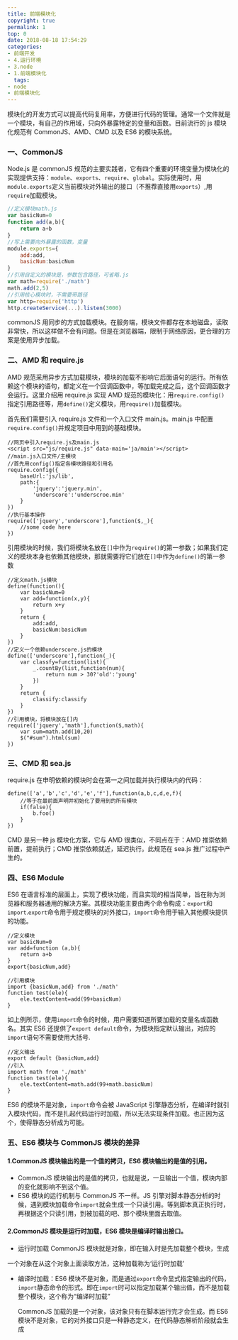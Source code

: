 ```yaml
---
title: 前端模块化
copyright: true
permalink: 1
top: 0
date: 2018-08-18 17:54:29
categories:
- 前端开发
- 4.运行环境
- 3.node
- 1.前端模块化
  tags:
- node
- 前端模块化
---
```


模块化的开发方式可以提高代码复用率，方便进行代码的管理。通常一个文件就是一个模块，有自己的作用域，只向外暴露特定的变量和函数。目前流行的 js 模块化规范有 CommonJS、AMD、CMD 以及 ES6 的模块系统。

### 一、CommonJS

Node.js 是 commonJS 规范的主要实践者，它有四个重要的环境变量为模块化的实现提供支持：`module`、`exports`、`require`、`global`。实际使用时，用`module.exports`定义当前模块对外输出的接口（不推荐直接用`exports`）,用`require`加载模块。

```js
//定义模块math.js
var basicNum=0
function add(a,b){
	return a+b
}
//写上需要向外暴露的函数，变量
module.exports={
	add:add,
	basicNum:basicNum
}
//引用自定义的模块是，参数包含路径，可省略.js
var math=require('./math')
math.add(2,5)
//引用核心模块时，不需要带路径
var http=require('http')
http.createService(...).listen(3000)
```

commonJS 用同步的方式加载模块。在服务端，模块文件都存在本地磁盘，读取非常快，所以这样做不会有问题。但是在浏览器端，限制于网络原因，更合理的方案是使用异步加载。

### 二、AMD 和 require.js

AMD 规范采用异步方式加载模块，模块的加载不影响它后面语句的运行。所有依赖这个模块的语句，都定义在一个回调函数中，等加载完成之后，这个回调函数才会运行。这里介绍用 require.js 实现 AMD 规范的模块化：用`require.config()`指定引用路径等，用`define()`定义模块，用`require()`加载模块。

首先我们需要引入 require.js 文件和一个入口文件 main.js。main.js 中配置`require.config()`并规定项目中用到的基础模块。

```
//网页中引入require.js及main.js
<script src="js/require.js" data-main='ja/main'></script>
//main.js入口文件/主模块
//首先用config()指定各模块路径和引用名
require.config({
	baseUrl:'js/lib',
	path:{
		'jquery':'jquery.min',
		'underscore':'underscroe.min'
	}
})
//执行基本操作
require(['jquery','underscore'],function($,_){
	//some code here
})
```

引用模块的时候，我们将模块名放在`[]`中作为`require()`的第一参数；如果我们定义的模块本身也依赖其他模块，那就需要将它们放在`[]`中作为`define()`的第一参数

```
//定义math.js模块
define(function(){
	var basicNum=0
	var add=function(x,y){
		return x+y
	}
	return {
		add:add,
		basicNum:basicNum
	}
})
//定义一个依赖underscore.js的模块
define(['underscore'],function(_){
	var classfy=function(list){
		_.countBy(list,function(num){
			return num > 30?'old':'young'
		})
	}
	return {
		classify:classify
	}
})
//引用模块，将模块放在[]内
require(['jquery','math'],function($,math){
	var sum=math.add(10,20)
	$("#sum").html(sum)
})
```

### 三、CMD 和 sea.js

require.js 在申明依赖的模块时会在第一之间加载并执行模块内的代码：

```
define(['a','b','c','d','e','f'],function(a,b,c,d,e,f){
	//等于在最前面声明并初始化了要用到的所有模块
	if(false){
		b.foo()
	}
})
```

CMD 是另一种 js 模块化方案，它与 AMD 很类似，不同点在于：AMD 推崇依赖前置，提前执行；CMD 推崇依赖就近，延迟执行。此规范在 sea.js 推广过程中产生的。

### 四、ES6 Module

ES6 在语言标准的层面上，实现了模块功能，而且实现的相当简单，旨在称为浏览器和服务器通用的解决方案。其模块功能主要由两个命令构成：`export`和`import`.`export`命令用于规定模块的对外接口，`import`命令用于输入其他模块提供的功能。

```
//定义模块
var basicNum=0
var add=function (a,b){
	return a+b
}
export{basicNum,add}

//引用模块
import {basicNum,add} from './math'
function test(ele){
	ele.textContent=add(99+basicNum)
}
```

如上例所示，使用`import`命令的时候，用户需要知道所要加载的变量名或函数名。其实 ES6 还提供了`export default`命令，为模块指定默认输出，对应的`import`语句不需要使用大括号.

```
//定义输出
export default {basicNum,add}
//引入
import math from './math'
function test(ele){
	ele.textContent=math.add(99+math.basicNum)
}
```

ES6 的模块不是对象，`import`命令会被 JavaScript 引擎静态分析，在编译时就引入模块代码，而不是扎起代码运行时加载，所以无法实现条件加载。也正因为这个，使得静态分析成为可能。

### 五、ES6 模块与 CommonJS 模块的差异

#### 1.CommonJS 模块输出的是一个值的拷贝，ES6 模块输出的是值的引用。

- CommonJS 模块输出的是值的拷贝，也就是说，一旦输出一个值，模块内部的变化就影响不到这个值。
- ES6 模块的运行机制与 CommonJS 不一样。JS 引擎对脚本静态分析的时候，遇到模块加载命令`import`就会生成一个只读引用。等到脚本真正执行时，再根据这个只读引用，到被加载的吧、那个模块里面去取值。

#### 2.CommonJS 模块是运行时加载，ES6 模块是编译时输出接口。

- 运行时加载 CommonJS 模块就是对象，即在输入时是先加载整个模块，生成

一个对象在从这个对象上面读取方法，这种加载称为‘运行时加载’

- 编译时加载：ES6 模块不是对象，而是通过`export`命令显式指定输出的代码，`import`静态命令的形式。即在`import`时可以指定加载某个输出值，而不是加载整个模块，这个称为“编译时加载”

  CommonJS 加载的是一个对象，该对象只有在脚本运行完才会生成。而 ES6 模块不是对象，它的对外接口只是一种静态定义，在代码静态解析阶段就会生成
